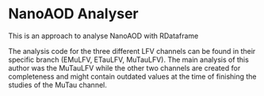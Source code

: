 # NanoAOD Analyser

This is an approach to analyse NanoAOD with RDataframe

The analysis code for the three different LFV channels can be found in their specific branch (EMuLFV, ETauLFV, MuTauLFV).
The main analysis of this author was the MuTauLFV while the other two channels are created for completeness and might contain outdated values at the time of finishing the studies of the MuTau channel.
